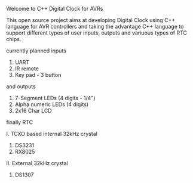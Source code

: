 Welcome to C++ Digital Clock for AVRs

This open source project aims at developing Digital Clock using C++ language for AVR controllers and taking the advantage C++ language to support different types of user inputs, outputs and variuous types of RTC chips.

currently planned inputs

1. UART
2. IR remote
3. Key pad - 3 button

and outputs

1. 7-Segment LEDs (4 digits - 1/4")
2. Alpha numeric LEDs (4 digits)
3. 2x16 Char LCD

finally RTC

I. TCXO based internal 32kHz crystal
  1. DS3231
  2. RX8025
  
II. External 32kHz crystal
  1. DS1307
